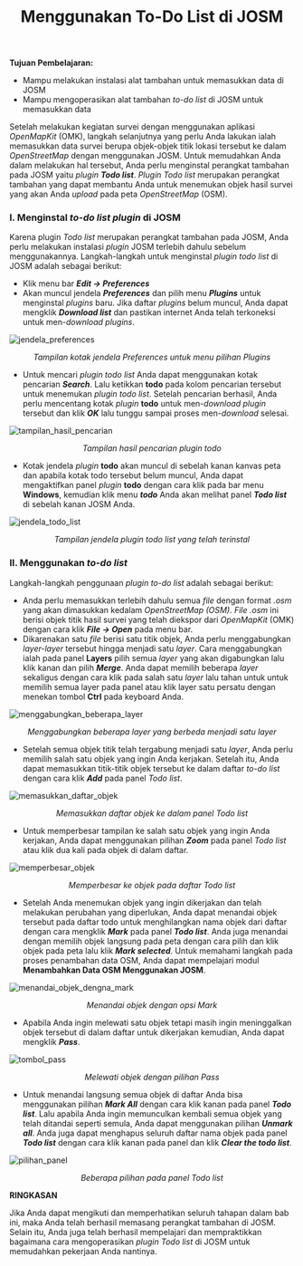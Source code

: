 ﻿---
title: Menggunakan To-Do List di JOSM
weight: 6
---

**Tujuan Pembelajaran:**

*   Mampu melakukan instalasi alat tambahan untuk memasukkan data di JOSM
*   Mampu mengoperasikan alat tambahan _to-do list_ di JOSM untuk memasukkan data

Setelah melakukan kegiatan survei dengan menggunakan aplikasi _OpenMapKit_ (OMK), langkah selanjutnya yang perlu Anda lakukan ialah memasukkan data survei berupa objek-objek titik lokasi tersebut ke dalam _OpenStreetMap_ dengan menggunakan JOSM. Untuk memudahkan Anda dalam melakukan hal tersebut, Anda perlu menginstal perangkat tambahan pada JOSM yaitu _plugin_ **_Todo list_**. _Plugin Todo list_ merupakan perangkat tambahan yang dapat membantu Anda untuk menemukan objek hasil survei yang akan Anda _upload_ pada peta _OpenStreetMap_ (OSM). 

### **I. Menginstal _to-do list_  _plugin_ di JOSM**

Karena plugin _Todo list_ merupakan perangkat tambahan pada JOSM, Anda perlu melakukan instalasi _plugin_ JOSM terlebih dahulu sebelum menggunakannya. Langkah-langkah untuk menginstal _plugin todo list_ di JOSM adalah sebagai berikut:

*   Klik menu bar **_Edit → Preferences_**
*   Akan muncul jendela **_Preferences_** dan pilih menu **_Plugins_** untuk menginstal _plugins_ baru. Jika daftar _plugins_ belum muncul, Anda dapat mengklik **_Download list_** dan pastikan internet Anda telah terkoneksi untuk men-_download_ _plugins_.

![jendela_preferences](/pages/03-JOSM/06-Menggunakan-to-do-list-di-JOSM/images/0601_download_plugin.png)
<p align="center"><i>Tampilan kotak jendela Preferences untuk menu pilihan Plugins</i></p>

*   Untuk mencari _plugin todo list_ Anda dapat menggunakan kotak pencarian **_Search_**. Lalu  ketikkan **todo** pada kolom pencarian tersebut untuk menemukan _plugin_ _todo list_. Setelah pencarian berhasil, Anda perlu mencentang kotak _plugin_ **todo** untuk men-_download_ _plugin_ tersebut dan klik **_OK_** lalu tunggu sampai proses men-_download_ selesai.

![tampilan_hasil_pencarian](/pages/03-JOSM/06-Menggunakan-to-do-list-di-JOSM/images/0602_search_plugin.png)
<p align="center"><i>Tampilan hasil pencarian plugin todo</i></p>

*   Kotak jendela _plugin_ **todo** akan muncul di sebelah kanan kanvas peta dan apabila kotak todo tersebut belum muncul, Anda dapat mengaktifkan panel _plugin_ **todo** dengan cara klik pada bar menu **Windows**, kemudian klik menu **_todo_** Anda akan melihat panel **_Todo list_** di sebelah kanan JOSM Anda.

![jendela_todo_list](/pages/03-JOSM/06-Menggunakan-to-do-list-di-JOSM/images/0603_plugin_trinstal.png)
<p align="center"><i>Tampilan jendela plugin todo list yang telah terinstal</i></p>

### **II. Menggunakan _to-do list_**

Langkah-langkah penggunaan _plugin to-do list_ adalah sebagai berikut:

*   Anda perlu memasukkan terlebih dahulu semua _file_ dengan format _.osm_ yang akan dimasukkan kedalam _OpenStreetMap (OSM)_. _File .osm_ ini berisi objek titik hasil survei yang telah diekspor dari _OpenMapKit_ (OMK) dengan cara klik **_File → Open_** pada menu bar.
*   Dikarenakan satu _file_ berisi satu titik objek, Anda perlu menggabungkan _layer-layer_ tersebut hingga menjadi satu _layer_. Cara menggabungkan ialah pada panel **Layers** pilih semua _layer_ yang akan digabungkan lalu klik kanan dan pilih **_Merge_**. Anda dapat memilih beberapa _layer_ sekaligus dengan cara klik pada salah satu _layer_ lalu tahan untuk untuk memilih semua layer pada panel atau klik layer satu persatu dengan menekan tombol **Ctrl** pada keyboard Anda.

![menggabungkan_beberapa_layer](/pages/03-JOSM/06-Menggunakan-to-do-list-di-JOSM/images/0604_merge.png)
<p align="center"><i>Menggabungkan beberapa layer yang berbeda menjadi satu layer</i></p>

*   Setelah semua objek titik telah tergabung menjadi satu _layer_, Anda perlu memilih salah satu objek yang ingin Anda kerjakan. Setelah itu, Anda dapat memasukkan titik-titik objek tersebut ke dalam daftar _to-do list_ dengan cara klik **_Add_** pada panel _Todo list_.

![memasukkan_daftar_objek](/pages/03-JOSM/06-Menggunakan-to-do-list-di-JOSM/images/0605_input_panel.png)
<p align="center"><i>Memasukkan daftar objek ke dalam panel Todo list</i></p>

*   Untuk memperbesar tampilan ke salah satu objek yang ingin Anda kerjakan, Anda dapat menggunakan pilihan **_Zoom_** pada panel _Todo list_ atau klik dua kali pada objek di dalam daftar.

![memperbesar_objek](/pages/03-JOSM/06-Menggunakan-to-do-list-di-JOSM/images/0606_perbesar_objek.png)
<p align="center"><i>Memperbesar ke objek pada daftar Todo list</i></p>

*   Setelah Anda menemukan objek yang ingin dikerjakan dan telah melakukan perubahan yang diperlukan, Anda dapat menandai objek tersebut pada daftar todo untuk menghilangkan nama objek dari daftar dengan cara mengklik _**Mark**_ pada panel **_Todo list_**. Anda juga menandai dengan memilih objek langsung pada peta dengan cara pilih dan klik objek pada peta lalu klik **_Mark selected_**. Untuk memahami langkah pada proses penambahan data OSM, Anda dapat mempelajari modul **Menambahkan Data OSM Menggunakan JOSM**.

![menandai_objek_dengna_mark](/pages/03-JOSM/06-Menggunakan-to-do-list-di-JOSM/images/0607_tombol_mark.png)
<p align="center"><i>Menandai objek dengan opsi Mark</i></p>

*   Apabila Anda ingin melewati satu objek tetapi masih ingin meninggalkan objek tersebut di dalam daftar untuk dikerjakan kemudian, Anda dapat mengklik **_Pass_**.

![tombol_pass](/pages/03-JOSM/06-Menggunakan-to-do-list-di-JOSM/images/0608_tombol_pass.png)
<p align="center"><i>Melewati objek dengan pilihan Pass</i></p>

*   Untuk menandai langsung semua objek di daftar Anda bisa menggunakan pilihan **_Mark All_** dengan cara klik kanan pada panel **_Todo list_**. Lalu apabila Anda ingin memunculkan kembali semua objek yang telah ditandai seperti semula, Anda dapat menggunakan pilihan **_Unmark all_**. Anda juga dapat menghapus seluruh daftar nama objek pada panel **_Todo list_** dengan cara klik kanan pada panel dan klik **_Clear the todo list_**.

![pilihan_panel](/pages/03-JOSM/06-Menggunakan-to-do-list-di-JOSM/images/0609_pilihan_panel.png)
<p align="center"><i>Beberapa pilihan pada panel Todo list</i></p>

**RINGKASAN**

Jika Anda dapat mengikuti dan memperhatikan seluruh tahapan dalam bab ini, maka Anda telah berhasil memasang perangkat tambahan di JOSM. Selain itu, Anda juga telah berhasil mempelajari dan mempraktikkan bagaimana cara mengoperasikan _plugin Todo list_ di JOSM untuk memudahkan pekerjaan Anda nantinya. 
